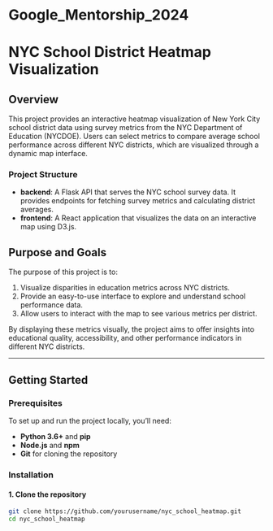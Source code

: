# Google_Mentorship_2024

# NYC School District Heatmap Visualization

## Overview
This project provides an interactive heatmap visualization of New York City school district data using survey metrics from the NYC Department of Education (NYCDOE). Users can select metrics to compare average school performance across different NYC districts, which are visualized through a dynamic map interface.

### Project Structure
- **backend**: A Flask API that serves the NYC school survey data. It provides endpoints for fetching survey metrics and calculating district averages.
- **frontend**: A React application that visualizes the data on an interactive map using D3.js.

## Purpose and Goals
The purpose of this project is to:
1. Visualize disparities in education metrics across NYC districts.
2. Provide an easy-to-use interface to explore and understand school performance data.
3. Allow users to interact with the map to see various metrics per district.

By displaying these metrics visually, the project aims to offer insights into educational quality, accessibility, and other performance indicators in different NYC districts.

---

## Getting Started

### Prerequisites
To set up and run the project locally, you’ll need:
- **Python 3.6+** and **pip**
- **Node.js** and **npm**
- **Git** for cloning the repository

### Installation

#### 1. Clone the repository
```bash
git clone https://github.com/yourusername/nyc_school_heatmap.git
cd nyc_school_heatmap
